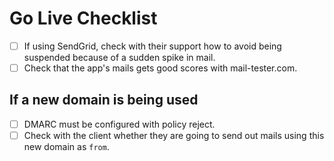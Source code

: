 # Go Live Checklist

- [ ] If using SendGrid, check with their support how to avoid being suspended because of a sudden spike in mail.
- [ ] Check that the app's mails gets good scores with mail-tester.com.

## If a new domain is being used

- [ ] DMARC must be configured with policy reject.
- [ ] Check with the client whether they are going to send out mails using this new domain as `from`.
